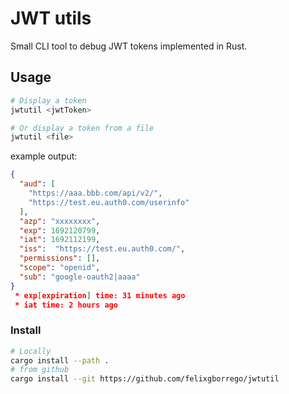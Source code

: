 # JWT utils

Small CLI tool to debug JWT tokens implemented in Rust.

## Usage

```sh
# Display a token
jwtutil <jwtToken>

# Or display a token from a file
jwtutil <file>
```

example output:

```json
{
  "aud": [
    "https://aaa.bbb.com/api/v2/",
    "https://test.eu.auth0.com/userinfo"
  ],
  "azp": "xxxxxxxx",
  "exp": 1692120799,
  "iat": 1692112199,
  "iss":  "https://test.eu.auth0.com/",
  "permissions": [],
  "scope": "openid",
  "sub": "google-oauth2|aaaa"
}
 * exp[expiration] time: 31 minutes ago
 * iat time: 2 hours ago
```
### Install
```sh   
# Locally
cargo install --path .  
# from github
cargo install --git https://github.com/felixgborrego/jwtutil
``````